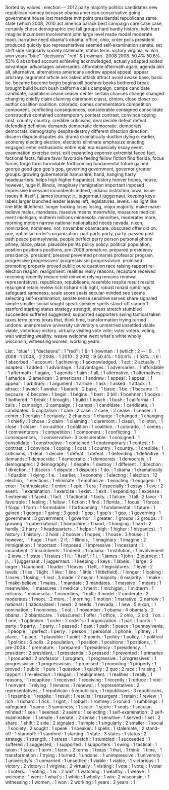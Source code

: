 Sorted by values :
election -- 2012 party majority politics candidates new republican romney because obama american conservative going government house lost mandate mitt point presidential republicans same state (which 2008, 2010 act america barack best campaign care case case, certainly chose demographic eve fall groups hard hardly history. hold hurt imagine incumbent involvement john large level made model moderate moot. narrative need obama's obama. office, ohio, order polls president produced quickly quo representatives seemed self-examination senate. set shift side singularly society stalemate, status term. victory virginia, w. win won years "blue" "decisions" "red" & (rowman . 2008 2008. 50.4% 50.6%. 53% 6 absorbed account achieving acknowledged, actually adapted added advantage. advantages adversaries. affordable aftermath again, agenda aim all, alternative, alternatives americans andrew appeal appeal, appear arbitrary. argument article ask asked attack attract avoid awake base, basic be. became become begin begins bill boehner books bothered break brought build busch bush california calls campaign, camps candidate candidate, capitalism cease ceaser center certain chances change changed changing chiefly claim claiming claremont class), clinton, close closer co-author coalition coalition. colorado, comes commentators competition component. conflicting consequences, considerable consigned consolidate constructive contained contemporary contest contrast, convince coping cost. country country. credible criticisms, deal decide defeat defeat. defending definitive demands democratic democratic. democrats democrats, demography despite destroy different direction direction. discern dispute disputes do. drama dramatically dustbin dying e. earlier, economy electing election, elections eliminate emphasize enacting engaged: enter enthusiastic entire epic era especially essay event. examination exercise exist. exit expanding expense extremist faced fact. factional facts. failure favor favorable feeling fellow fiction find florida, focus forces forgo form formidable forthcoming fundamental future gained george good gop gop's gop, governing government, governor greater groups. growing gubernatorial hampshire, hand, hanging harry headquarters. helps high higher hispanics). history hoover hopes, house, however, huge if, illinois, imaginary immigration important imposed impressive incessant incumbents indeed, indiana institution, iowa, issue issues it. itself. j. james journey: jr., juggernaut juggernaut. keeping keys labels larger launched leader leaves left, legislatures. levels. lies light like line little littlefield). longer looking loses losing, major majority. make make-believe males, mandates. massive means meanwhile, measures medical merit michigan, midterm millions minnesota. minorities, moderates more, morning motion narrow national nationalized needs nevada, nixon, nomination, nominees. not, november obamacare. obscured offer old on. one, optimism order's organization. part parts party, party. passed past path peace pennsylvania, people perfect perry person personal phone pitney, place, place. plausible points policy policy. political population, position positions positions, pre-2008 premature. prepared presidency presidency. president, pressed prevented primaries professor program, progressive progressives' progressivism progressivism. promised promoting properly proved public pure question race raising rapport re-election reagan, realignment. realities really reasons, recapture received receiving recently reduce reid reinvent relying remains renewal, representatives, republican, republicans, resemble respite result results resurgent retain review rich richard rick right, robust ronald rumblings safeguard sameness, scale score seats secular-minded see seems selecting self-examination, senate sense sensitive served share signaled simple smaller social sought speak speaker spells stand-off standoff: stanford starting states strategy strength, stress stretch stumbled succeeded suffered suggested, supported supporters swing tactical taken taxes term terms texas that, think time, transformation trying turned undone. unimpressive university university's unmarried unsettled viable viable, victorious victory. virtually visiting vote vote; voter voters. voting, wait watching wealthy. weave welcome went what's white wholly wisconsin, witnessing women, working years. 

List :
"blue" : 1
"decisions" : 1
"red" : 1
& : 1
(rowman : 1
(which : 2
-- : 9
. : 1
2008 : 1
2008, : 2
2008. : 1
2010 : 2
2012 : 9
50.4% : 1
50.6%. : 1
53% : 1
6 : 1
absorbed : 1
account : 1
achieving : 1
acknowledged, : 1
act : 2
actually : 1
adapted : 1
added : 1
advantage. : 1
advantages : 1
adversaries. : 1
affordable : 1
aftermath : 1
again, : 1
agenda : 1
aim : 1
all, : 1
alternative, : 1
alternatives : 1
america : 2
american : 3
americans : 1
andrew : 1
appeal : 1
appeal, : 1
appear : 1
arbitrary. : 1
argument : 1
article : 1
ask : 1
asked : 1
attack : 1
attract : 1
avoid : 1
awake : 1
barack : 2
base, : 1
basic : 1
be. : 1
became : 1
because : 4
become : 1
begin : 1
begins : 1
best : 2
bill : 1
boehner : 1
books : 1
bothered : 1
break : 1
brought : 1
build : 1
busch : 1
bush : 1
california : 1
calls : 1
campaign : 2
campaign, : 1
camps : 1
candidate : 1
candidate, : 1
candidates : 5
capitalism : 1
care : 2
case : 2
case, : 2
cease : 1
ceaser : 1
center : 1
certain : 1
certainly : 2
chances : 1
change : 1
changed : 1
changing : 1
chiefly : 1
chose : 2
claim : 1
claiming : 1
claremont : 1
class), : 1
clinton, : 1
close : 1
closer : 1
co-author : 1
coalition : 1
coalition. : 1
colorado, : 1
comes : 1
commentators : 1
competition : 1
component. : 1
conflicting : 1
consequences, : 1
conservative : 3
considerable : 1
consigned : 1
consolidate : 1
constructive : 1
contained : 1
contemporary : 1
contest : 1
contrast, : 1
convince : 1
coping : 1
cost. : 1
country : 1
country. : 1
credible : 1
criticisms, : 1
deal : 1
decide : 1
defeat : 1
defeat. : 1
defending : 1
definitive : 1
demands : 1
democratic : 1
democratic. : 1
democrats : 1
democrats, : 1
demographic : 2
demography : 1
despite : 1
destroy : 1
different : 1
direction : 1
direction. : 1
discern : 1
dispute : 1
disputes : 1
do. : 1
drama : 1
dramatically : 1
dustbin : 1
dying : 1
e. : 1
earlier, : 1
economy : 1
electing : 1
election : 12
election, : 1
elections : 1
eliminate : 1
emphasize : 1
enacting : 1
engaged: : 1
enter : 1
enthusiastic : 1
entire : 1
epic : 1
era : 1
especially : 1
essay : 1
eve : 2
event. : 1
examination : 1
exercise : 1
exist. : 1
exit : 1
expanding : 1
expense : 1
extremist : 1
faced : 1
fact. : 1
factional : 1
facts. : 1
failure : 1
fall : 2
favor : 1
favorable : 1
feeling : 1
fellow : 1
fiction : 1
find : 1
florida, : 1
focus : 1
forces : 1
forgo : 1
form : 1
formidable : 1
forthcoming : 1
fundamental : 1
future : 1
gained : 1
george : 1
going : 3
good : 1
gop : 1
gop's : 1
gop, : 1
governing : 1
government : 3
government, : 1
governor : 1
greater : 1
groups : 2
groups. : 1
growing : 1
gubernatorial : 1
hampshire, : 1
hand, : 1
hanging : 1
hard : 2
hardly : 2
harry : 1
headquarters. : 1
helps : 1
high : 1
higher : 1
hispanics). : 1
history : 1
history. : 2
hold : 2
hoover : 1
hopes, : 1
house : 3
house, : 1
however, : 1
huge : 1
hurt : 2
if, : 1
illinois, : 1
imaginary : 1
imagine : 2
immigration : 1
important : 1
imposed : 1
impressive : 1
incessant : 1
incumbent : 2
incumbents : 1
indeed, : 1
indiana : 1
institution, : 1
involvement : 2
iowa, : 1
issue : 1
issues : 1
it. : 1
itself. : 1
j. : 1
james : 1
john : 2
journey: : 1
jr., : 1
juggernaut : 1
juggernaut. : 1
keeping : 1
keys : 1
labels : 1
large : 2
larger : 1
launched : 1
leader : 1
leaves : 1
left, : 1
legislatures. : 1
level : 2
levels. : 1
lies : 1
light : 1
like : 1
line : 1
little : 1
littlefield). : 1
longer : 1
looking : 1
loses : 1
losing, : 1
lost : 3
made : 2
major : 1
majority : 6
majority. : 1
make : 1
make-believe : 1
males, : 1
mandate : 3
mandates. : 1
massive : 1
means : 1
meanwhile, : 1
measures : 1
medical : 1
merit : 1
michigan, : 1
midterm : 1
millions : 1
minnesota. : 1
minorities, : 1
mitt : 3
model : 2
moderate : 2
moderates : 1
moot. : 2
more, : 1
morning : 1
motion : 1
narrative : 2
narrow : 1
national : 1
nationalized : 1
need : 2
needs : 1
nevada, : 1
new : 5
nixon, : 1
nomination, : 1
nominees. : 1
not, : 1
november : 1
obama : 4
obama's : 2
obama. : 2
obamacare. : 1
obscured : 1
offer : 1
office, : 2
ohio, : 2
old : 1
on. : 1
one, : 1
optimism : 1
order : 2
order's : 1
organization. : 1
part : 1
parts : 1
party : 9
party, : 1
party. : 1
passed : 1
past : 1
path : 1
peace : 1
pennsylvania, : 1
people : 1
perfect : 1
perry : 1
person : 1
personal : 1
phone : 1
pitney, : 1
place, : 1
place. : 1
plausible : 1
point : 3
points : 1
policy : 1
policy. : 1
political : 1
politics : 6
polls : 2
population, : 1
position : 1
positions : 1
positions, : 1
pre-2008 : 1
premature. : 1
prepared : 1
presidency : 1
presidency. : 1
president : 2
president, : 1
presidential : 3
pressed : 1
prevented : 1
primaries : 1
produced : 2
professor : 1
program, : 1
progressive : 1
progressives' : 1
progressivism : 1
progressivism. : 1
promised : 1
promoting : 1
properly : 1
proved : 1
public : 1
pure : 1
question : 1
quickly : 2
quo : 2
race : 1
raising : 1
rapport : 1
re-election : 1
reagan, : 1
realignment. : 1
realities : 1
really : 1
reasons, : 1
recapture : 1
received : 1
receiving : 1
recently : 1
reduce : 1
reid : 1
reinvent : 1
relying : 1
remains : 1
renewal, : 1
representatives : 2
representatives, : 1
republican : 5
republican, : 1
republicans : 3
republicans, : 1
resemble : 1
respite : 1
result : 1
results : 1
resurgent : 1
retain : 1
review : 1
rich : 1
richard : 1
rick : 1
right, : 1
robust : 1
romney : 5
ronald : 1
rumblings : 1
safeguard : 1
same : 3
sameness, : 1
scale : 1
score : 1
seats : 1
secular-minded : 1
see : 1
seemed : 2
seems : 1
selecting : 1
self-examination : 2
self-examination, : 1
senate : 1
senate. : 2
sense : 1
sensitive : 1
served : 1
set : 2
share : 1
shift : 2
side : 2
signaled : 1
simple : 1
singularly : 2
smaller : 1
social : 1
society : 2
sought : 1
speak : 1
speaker : 1
spells : 1
stalemate, : 2
stand-off : 1
standoff: : 1
stanford : 1
starting : 1
state : 3
states : 1
status : 2
strategy : 1
strength, : 1
stress : 1
stretch : 1
stumbled : 1
succeeded : 1
suffered : 1
suggested, : 1
supported : 1
supporters : 1
swing : 1
tactical : 1
taken : 1
taxes : 1
term : 1
term. : 2
terms : 1
texas : 1
that, : 1
think : 1
time, : 1
transformation : 1
trying : 1
turned : 1
undone. : 1
unimpressive : 1
university : 1
university's : 1
unmarried : 1
unsettled : 1
viable : 1
viable, : 1
victorious : 1
victory : 2
victory. : 1
virginia, : 2
virtually : 1
visiting : 1
vote : 1
vote; : 1
voter : 1
voters. : 1
voting, : 1
w. : 2
wait : 1
watching : 1
wealthy. : 1
weave : 1
welcome : 1
went : 1
what's : 1
white : 1
wholly : 1
win : 2
wisconsin, : 1
witnessing : 1
women, : 1
won : 2
working : 1
years : 2
years. : 1
